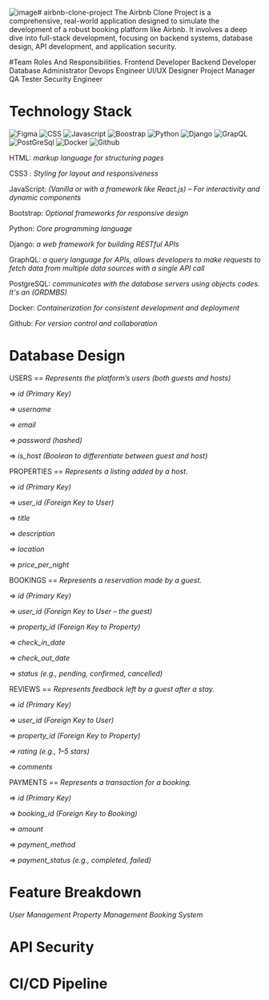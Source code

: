 ![image](https://github.com/user-attachments/assets/7adf64ca-35ac-49d2-9fcf-3ebe121d3abc)# airbnb-clone-project
The Airbnb Clone Project is a comprehensive, real-world application designed to simulate the development of a robust booking platform like Airbnb. 
It involves a deep dive into full-stack development, focusing on backend systems, database design, API development, and application security.

#Team Roles And Responsibilities.
Frontend Developer
Backend Developer
Database Administrator
Devops Engineer
UI/UX Designer
Project Manager
QA Tester
Security Engineer

# Technology Stack
![Figma](https://img.shields.io/badge/Figma-F24E1E?style=for-the-badge&logo=figma&logoColor=white)
![CSS](https://img.shields.io/badge/CSS3-1572B6?style=for-the-badge&logo=css3&logoColor=white)
![Javascript](https://img.shields.io/badge/JavaScript-323330?style=for-the-badge&logo=javascript&logoColor=F7DF1E)
![Boostrap](https://img.shields.io/badge/Bootstrap-563D7C?style=for-the-badge&logo=bootstrap&logoColor=white)
![Python](https://img.shields.io/badge/HTML5-E34F26?style=for-the-badge&logo=html5&logoColor=white)
![Django](https://img.shields.io/badge/Django-092E20?style=for-the-badge&logo=django&logoColor=green)
![GrapQL](https://img.shields.io/badge/GraphQl-E10098?style=for-the-badge&logo=graphql&logoColor=white)
![PostGreSql](https://img.shields.io/badge/PostgreSQL-green?style=for-the-badge)
![Docker](https://img.shields.io/badge/Docker-2CA5E0?style=for-the-badge&logo=docker&logoColor=white)
![Github](https://img.shields.io/badge/GitHub-100000?style=for-the-badge&logo=github&logoColor=white)

HTML: *markup language for structuring pages*

CSS3 : *Styling for layout and responsiveness*

JavaScript: *(Vanilla or with a framework like React.js) – For interactivity and dynamic components*

Bootstrap: *Optional frameworks for responsive design*

Python: *Core programming language*

Django: *a web framework for building RESTful APIs*

GraphQL: *a query language for APIs, allows developers to make requests to fetch data from multiple data sources with a single API call*

PostgreSQL: *communicates with the database servers using objects codes. It's an (ORDMBS)*

Docker: *Containerization for consistent development and deployment*

Github: *For version control and collaboration*


# Database Design 

USERS == *Represents the platform’s users (both guests and hosts)*

=> *id (Primary Key)*

=> *username*

=> *email*

=> *password (hashed)*

=> *is_host (Boolean to differentiate between guest and host)*

PROPERTIES == *Represents a listing added by a host.*

=> *id (Primary Key)*

=> *user_id (Foreign Key to User)*

=> *title*

=> *description*

=> *location*

=> *price_per_night*

BOOKINGS == *Represents a reservation made by a guest.*

=> *id (Primary Key)*

=> *user_id (Foreign Key to User – the guest)*

=> *property_id (Foreign Key to Property)*

=> *check_in_date*

=> *check_out_date*

=> *status (e.g., pending, confirmed, cancelled)*

REVIEWS == *Represents feedback left by a guest after a stay.*

=> *id (Primary Key)*

=> *user_id (Foreign Key to User)*

=> *property_id (Foreign Key to Property)*

=> *rating (e.g., 1–5 stars)*

=> *comments*

PAYMENTS == *Represents a transaction for a booking.*

=> *id (Primary Key)*

=> *booking_id (Foreign Key to Booking)*

=> *amount*

=> *payment_method*

=> *payment_status (e.g., completed, failed)*

# Feature Breakdown

*User Management*
*Property Management*
*Booking System*

# API Security

# CI/CD Pipeline
